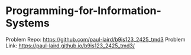 # Programming-for-Information-Systems

Problem Repo: https://github.com/paul-laird/b9is123_2425_tmd3
Problem Link: https://paul-laird.github.io/b9is123_2425_tmd3/